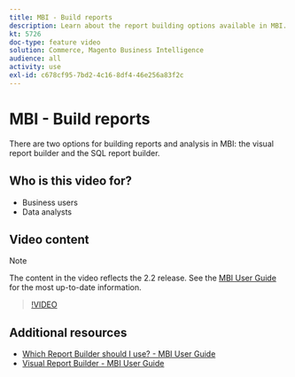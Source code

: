 ```yaml
---
title: MBI - Build reports
description: Learn about the report building options available in MBI.
kt: 5726
doc-type: feature video
solution: Commerce, Magento Business Intelligence
audience: all
activity: use
exl-id: c678cf95-7bd2-4c16-8df4-46e256a83f2c
---
```

# MBI - Build reports

There are two options for building reports and analysis in MBI: the visual report builder and the SQL report builder.

## Who is this video for?

- Business users
- Data analysts

## Video content

>[!NOTE]
>
>The content in the video reflects the 2.2 release. See the [MBI User Guide](https://experienceleague.adobe.com/docs/commerce-business-intelligence/mbi/guide-overview.html) for the most up-to-date information.

>[!VIDEO](https://video.tv.adobe.com/v/35981?quality=12&learn=on)

## Additional resources

- [Which Report Builder should I use? - MBI User Guide](https://experienceleague.adobe.com/docs/commerce-business-intelligence/mbi/build/reports/report-builder-options.html)
- [Visual Report Builder - MBI User Guide](https://experienceleague.adobe.com/docs/commerce-business-intelligence/mbi/build/reports/ess-rpt-build-visual.html)
